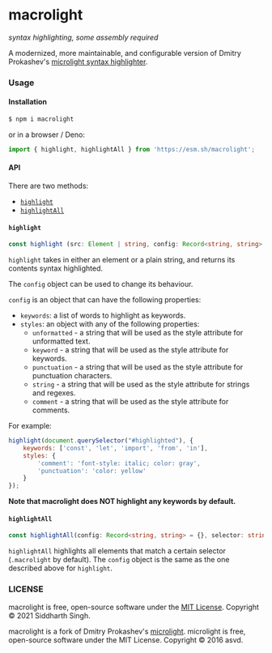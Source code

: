 # macrolight

_syntax highlighting, some assembly required_

A modernized, more maintainable, and configurable version of Dmitry Prokashev's
[microlight syntax highlighter](https://asvd.github.io/microlight).

### Usage

#### Installation

```sh
$ npm i macrolight
```

or in a browser / Deno:

```js
import { highlight, highlightAll } from 'https://esm.sh/macrolight';
```

#### API

There are two methods:
* [`highlight`](#highlight)
* [`highlightAll`](#highlightall)

#### `highlight`
```ts
const highlight (src: Element | string, config: Record<string, string> = {}): string
```

`highlight` takes in either an element or a plain string, and returns its
contents syntax highlighted.

The `config` object can be used to change its behaviour.

`config` is an object that can have the following properties:

- `keywords`: a list of words to highlight as keywords.
- `styles`: an object with any of the following properties:
  - `unformatted` - a string that will be used as the style attribute for
    unformatted text.
  - `keyword` - a string that will be used as the style attribute for keywords.
  - `punctuation` - a string that will be used as the style attribute for
    punctuation characters.
  - `string` - a string that will be used as the style attribute for strings and
    regexes.
  - `comment` - a string that will be used as the style attribute for comments.

For example:
```js
highlight(document.querySelector("#highlighted"), {
    keywords: ['const', 'let', 'import', 'from', 'in'],
    styles: {
        'comment': 'font-style: italic; color: gray',
        'punctuation': 'color: yellow'
    }
});
```
**Note that macrolight does NOT highlight any keywords by default.**

#### `highlightAll`
```ts
const highlightAll(config: Record<string, string> = {}, selector: string = '.macrolight'): void
```
`highlightAll` highlights all elements that match a certain selector (`.macrolight` by default).
The `config` object is the same as the one described above for `highlight`.

### LICENSE
macrolight is free, open-source software under the [MIT License](LICENSE).
Copyright © 2021 Siddharth Singh.

macrolight is a fork of Dmitry Prokashev's [microlight](https://github.com/asvd/microlight).
microlight is free, open-source software under the MIT License.
Copyright © 2016 asvd.